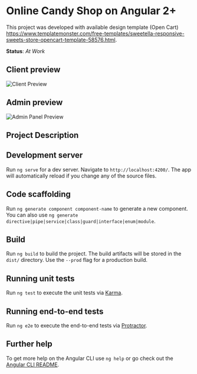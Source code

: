 # Online Candy Shop on Angular 2+

This project was developed with available design template (Open Cart) https://www.templatemonster.com/free-templates/sweetella-responsive-sweets-store-opencart-template-58576.html.

__Status__: _At Work_

## Client preview

![Client Preview](https://github.com/valeriyProg/ANGULAR_ONLINE_SHOP/blob/master/Client-Preview.gif)

## Admin preview

![Admin Panel Preview](https://github.com/valeriyProg/ANGULAR_ONLINE_SHOP/blob/master/Admin-preview%20.gif)

## Project Description

## Development server

Run `ng serve` for a dev server. Navigate to `http://localhost:4200/`. The app will automatically reload if you change any of the source files.

## Code scaffolding

Run `ng generate component component-name` to generate a new component. You can also use `ng generate directive|pipe|service|class|guard|interface|enum|module`.

## Build

Run `ng build` to build the project. The build artifacts will be stored in the `dist/` directory. Use the `--prod` flag for a production build.

## Running unit tests

Run `ng test` to execute the unit tests via [Karma](https://karma-runner.github.io).

## Running end-to-end tests

Run `ng e2e` to execute the end-to-end tests via [Protractor](http://www.protractortest.org/).

## Further help

To get more help on the Angular CLI use `ng help` or go check out the [Angular CLI README](https://github.com/angular/angular-cli/blob/master/README.md).
